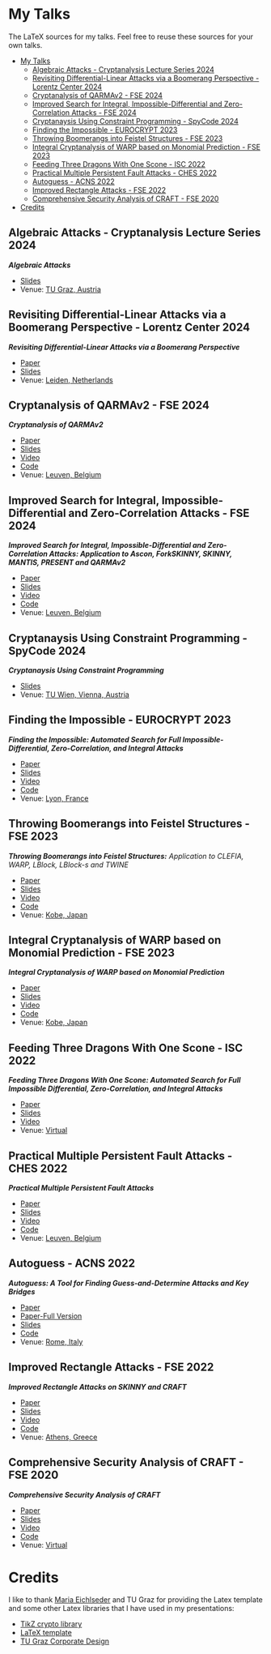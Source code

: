 # My Talks

The LaTeX sources for my talks. Feel free to reuse these sources for your own talks.

- [My Talks](#my-talks)
  - [Algebraic Attacks - Cryptanalysis Lecture Series 2024](#algebraic-attacks---cryptanalysis-lecture-series-2024)
  - [Revisiting Differential-Linear Attacks via a Boomerang Perspective - Lorentz Center 2024](#revisiting-differential-linear-attacks-via-a-boomerang-perspective---lorentz-center-2024)
  - [Cryptanalysis of QARMAv2 - FSE 2024](#cryptanalysis-of-qarmav2---fse-2024)
  - [Improved Search for Integral, Impossible-Differential and Zero-Correlation Attacks - FSE 2024](#improved-search-for-integral-impossible-differential-and-zero-correlation-attacks---fse-2024)
  - [Cryptanaysis Using Constraint Programming - SpyCode 2024](#cryptanaysis-using-constraint-programming---spycode-2024)
  - [Finding the Impossible - EUROCRYPT 2023](#finding-the-impossible---eurocrypt-2023)
  - [Throwing Boomerangs into Feistel Structures - FSE 2023](#throwing-boomerangs-into-feistel-structures---fse-2023)
  - [Integral Cryptanalysis of WARP based on Monomial Prediction - FSE 2023](#integral-cryptanalysis-of-warp-based-on-monomial-prediction---fse-2023)
  - [Feeding Three Dragons With One Scone - ISC 2022](#feeding-three-dragons-with-one-scone---isc-2022)
  - [Practical Multiple Persistent Fault Attacks - CHES 2022](#practical-multiple-persistent-fault-attacks---ches-2022)
  - [Autoguess - ACNS 2022](#autoguess---acns-2022)
  - [Improved Rectangle Attacks - FSE 2022](#improved-rectangle-attacks---fse-2022)
  - [Comprehensive Security Analysis of CRAFT - FSE 2020](#comprehensive-security-analysis-of-craft---fse-2020)
- [Credits](#credits)

## Algebraic Attacks - Cryptanalysis Lecture Series 2024
***Algebraic Attacks***

- [Slides](20240523-CryptoLecture-2024)
- Venue: [TU Graz, Austria](https://www.iaik.tugraz.at/teaching)

## Revisiting Differential-Linear Attacks via a Boomerang Perspective - Lorentz Center 2024
***Revisiting Differential-Linear Attacks via a Boomerang Perspective***

- [Paper](https://ia.cr/2024/255)
- [Slides](20240422-LorenzCenter-2024)
- Venue: [Leiden, Netherlands](https://www.lorentzcenter.nl/beating-real-time-crypto-solutions-and-analysis.html)

## Cryptanalysis of QARMAv2 - FSE 2024
***Cryptanalysis of QARMAv2***

- [Paper](https://ia.cr/2023/1833)
- [Slides](20240328-FSE-2024)
- [Video](https://youtu.be/ik-jy0r2NHA?t=1379)
- [Code](https://github.com/hadipourh/QARMAnalysis)
- Venue: [Leuven, Belgium](https://fse.iacr.org/2024/)

## Improved Search for Integral, Impossible-Differential and Zero-Correlation Attacks - FSE 2024
***Improved Search for Integral, Impossible-Differential and Zero-Correlation Attacks: Application to Ascon, ForkSKINNY, SKINNY, MANTIS, PRESENT and QARMAv2***

- [Paper](https://ia.cr/2023/1701)
- [Slides](20240326-FSE-2024)
- [Video](https://youtu.be/xzKnzFDCMes?t=2590)
- [Code](https://github.com/hadipourh/zeroplus)
- Venue: [Leuven, Belgium](https://fse.iacr.org/2024/)

## Cryptanaysis Using Constraint Programming - SpyCode 2024
***Cryptanaysis Using Constraint Programming***

- [Slides](20240127-SpyCode-2024)
- Venue: [TU Wien, Vienna, Austria](https://spycode.at/events/)

## Finding the Impossible - EUROCRYPT 2023
***Finding the Impossible: Automated Search for Full Impossible-Differential, Zero-Correlation, and Integral Attacks***

- [Paper](https://ia.cr/2022/1147)
- [Slides](20230424-EUROCRYPT-2023)
- [Video](https://youtu.be/_DajyWvK_qU?list=PLeeS-3Ml-rpoPvbe9Kwmtubt-d7bQrl_c&t=1351)
- [Code](https://github.com/hadipourh/zero)
- Venue: [Lyon, France](https://eurocrypt.iacr.org/2023/)

## Throwing Boomerangs into Feistel Structures - FSE 2023

***Throwing Boomerangs into Feistel Structures:***
*Application to CLEFIA, WARP, LBlock, LBlock-s and TWINE*

- [Paper](https://eprint.iacr.org/2022/745)
- [Slides](20230321-FSE-2023)
- [Video](https://youtu.be/7ABCANs2dMM?t=1084)
- [Code](https://github.com/hadipourh/comeback)
- Venue: [Kobe, Japan](https://fse.iacr.org/2023/japanEvent.php)

## Integral Cryptanalysis of WARP based on Monomial Prediction - FSE 2023
***Integral Cryptanalysis of WARP based on Monomial Prediction***

- [Paper](https://ia.cr/2022/729)
- [Slides](20230323-FSE-2023)
- [Video](https://www.youtube.com/watch?v=dhLCiznBa-s&list=PLeeS-3Ml-rpod9ZTUNxz-zc2vF-JdTjXr&index=19)
- [Code](https://github.com/hadipourh/mpt)
- Venue: [Kobe, Japan](https://fse.iacr.org/2023/japanEvent.php)

## Feeding Three Dragons With One Scone - ISC 2022

***Feeding Three Dragons With One Scone: Automated Search for Full Impossible Differential, Zero-Correlation, and Integral Attacks***

- [Paper](https://eprint.iacr.org/2022/1147)
- [Slides](20221024-ISC-2022)
- [Video](https://www.aparat.com/v/ofAxe)
- Venue: [Virtual](https://www.aparat.com/Irancrypt/%D8%A7%D9%86%D8%AC%D9%85%D9%86%20%D8%B1%D9%85%D8%B2%20%D8%A7%DB%8C%D8%B1%D8%A7%D9%86)

## Practical Multiple Persistent Fault Attacks - CHES 2022

***Practical Multiple Persistent Fault Attacks***

- [Paper](https://tches.iacr.org/index.php/TCHES/article/view/9301)
- [Slides](20220920-CHES-2022)
- [Video](https://youtu.be/2WC2YsNNx4k?list=PLeeS-3Ml-rpqHXup_CobppLo634caX_-s)
- [Code](https://github.com/hadipourh/faultyaes)
- Venue: [Leuven, Belgium](https://ches.iacr.org/2022/)

## Autoguess - ACNS 2022

***Autoguess: A Tool for Finding Guess-and-Determine Attacks and Key Bridges***

- [Paper](https://link.springer.com/chapter/10.1007/978-3-031-09234-3_12)
- [Paper-Full Version](https://eprint.iacr.org/2021/1529)
- [Slides](20220622-ACNS-2022)
- [Code](https://github.com/hadipourh/autoguess)
- Venue: [Rome, Italy](https://acns22.di.uniroma1.it/)

## Improved Rectangle Attacks - FSE 2022

***Improved Rectangle Attacks on SKINNY and CRAFT***

- [Paper](https://tosc.iacr.org/index.php/ToSC/article/view/8908)
- [Slides](20220323-FSE-2022)
- [Video](https://www.youtube.com/watch?v=h5hYzFtaFEw)
- [Code](https://github.com/hadipourh/Boomerang)
- Venue: [Athens, Greece](https://fse.iacr.org/2022/)

## Comprehensive Security Analysis of CRAFT - FSE 2020

***Comprehensive Security Analysis of CRAFT***

- [Paper](https://tosc.iacr.org/index.php/ToSC/article/view/8466)
- [Slides](20201113-FSE-2020)
- [Video](https://www.youtube.com/watch?v=GgmIaPiTgVg)
- [Code](https://github.com/hadipourh/craftanalysis)
- Venue: [Virtual](https://fse.iacr.org/2020/program.php)

# Credits

I like to thank [Maria Eichlseder](https://www.iaik.tugraz.at/person/maria-eichlseder/) and TU Graz for providing the Latex template and some other Latex libraries that I have used in my presentations:

- [TikZ crypto library](https://extgit.iaik.tugraz.at/meichlseder/tikz)
- [LaTeX template](https://extgit.iaik.tugraz.at/meichlseder/tugraz-presentation)
- [TU Graz Corporate Design](https://www.tugraz.at/)
